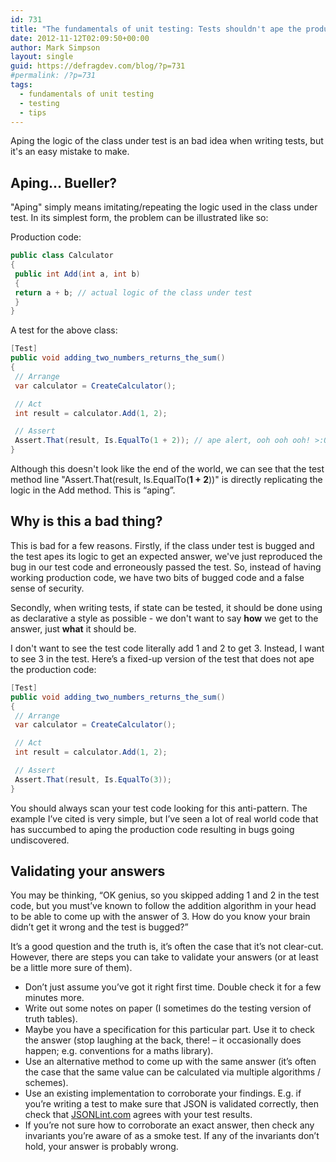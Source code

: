 ```yaml
---
id: 731
title: "The fundamentals of unit testing: Tests shouldn't ape the production code"
date: 2012-11-12T02:09:50+00:00
author: Mark Simpson
layout: single
guid: https://defragdev.com/blog/?p=731
#permalink: /?p=731
tags:
  - fundamentals of unit testing
  - testing
  - tips
---
```

Aping the logic of the class under test is an bad idea when writing tests, but it's an easy mistake to make. 

## Aping... Bueller?

"Aping" simply means imitating/repeating the logic used in the class under test. In its simplest form, the problem can be illustrated like so: 

Production code:

```c#
public class Calculator  
{  
 public int Add(int a, int b)  
 {  
 return a + b; // actual logic of the class under test  
 }  
}
```

A test for the above class:

```c#
[Test]  
public void adding_two_numbers_returns_the_sum()  
{  
 // Arrange  
 var calculator = CreateCalculator();

 // Act  
 int result = calculator.Add(1, 2);

 // Assert  
 Assert.That(result, Is.EqualTo(1 + 2)); // ape alert, ooh ooh ooh! >:O  
}
```

Although this doesn't look like the end of the world, we can see that the test method line "Assert.That(result, Is.EqualTo(**1 + 2**))" is directly replicating the logic in the Add method. This is “aping”.

## Why is this a bad thing?

This is bad for a few reasons. Firstly, if the class under test is bugged and the test apes its logic to get an expected answer, we've just reproduced the bug in our test code and erroneously passed the test. So, instead of having working production code, we have two bits of bugged code and a false sense of security.

Secondly, when writing tests, if state can be tested, it should be done using as declarative a style as possible - we don't want to say **how** we get to the answer, just **what** it should be. 

I don't want to see the test code literally add 1 and 2 to get 3. Instead, I want to see 3 in the test. Here’s a fixed-up version of the test that does not ape the production code:

```c#
[Test]  
public void adding_two_numbers_returns_the_sum()  
{  
 // Arrange  
 var calculator = CreateCalculator();

 // Act  
 int result = calculator.Add(1, 2);

 // Assert  
 Assert.That(result, Is.EqualTo(3));  
}
```

You should always scan your test code looking for this anti-pattern. The example I’ve cited is very simple, but I’ve seen a lot of real world code that has succumbed to aping the production code resulting in bugs going undiscovered. 

## Validating your answers

You may be thinking, “OK genius, so you skipped adding 1 and 2 in the test code, but you must’ve known to follow the addition algorithm in your head to be able to come up with the answer of 3. How do you know your brain didn’t get it wrong and the test is bugged?” 

It’s a good question and the truth is, it’s often the case that it’s not clear-cut. However, there are steps you can take to validate your answers (or at least be a little more sure of them).

* Don’t just assume you’ve got it right first time. Double check it for a few minutes more. 
* Write out some notes on paper (I sometimes do the testing version of truth tables). 
* Maybe you have a specification for this particular part. Use it to check the answer (stop laughing at the back, there! – it occasionally does happen; e.g. conventions for a maths library). 
* Use an alternative method to come up with the same answer (it’s often the case that the same value can be calculated via multiple algorithms / schemes). 
* Use an existing implementation to corroborate your findings. E.g. if you’re writing a test to make sure that JSON is validated correctly, then check that [JSONLint.com](http://jsonlint.com/) agrees with your test results. 
* If you’re not sure how to corroborate an exact answer, then check any invariants you’re aware of as a smoke test. If any of the invariants don’t hold, your answer is probably wrong.